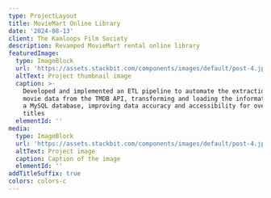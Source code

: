 ```yaml
---
type: ProjectLayout
title: MovieMart Online Library
date: '2024-08-13'
client: The Kamloops Film Society
description: Revamped MovieMart rental online library
featuredImage:
  type: ImageBlock
  url: 'https://assets.stackbit.com/components/images/default/post-4.jpeg'
  altText: Project thumbnail image
  caption: >-
    Developed and implemented an ETL pipeline to automate the extraction of
    movie data from the TMDB API, transforming and loading the information into
    a MySQL database, improving data accuracy and accessibility for over 25,000
    titles
  elementId: ''
media:
  type: ImageBlock
  url: 'https://assets.stackbit.com/components/images/default/post-4.jpeg'
  altText: Project image
  caption: Caption of the image
  elementId: ''
addTitleSuffix: true
colors: colors-c
---
```

